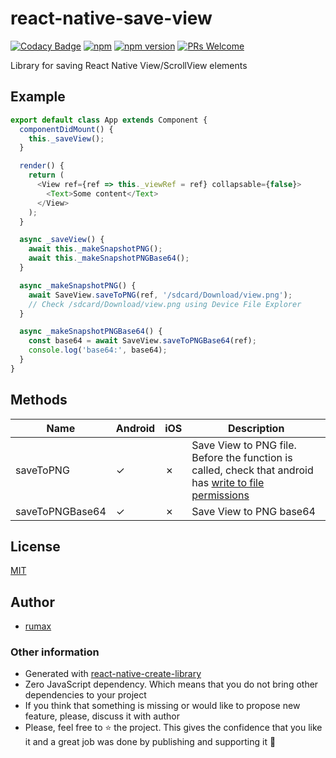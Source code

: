 
# react-native-save-view

[![Codacy Badge](https://api.codacy.com/project/badge/Grade/87b93c7986514ee2829370b17423a6e2)](https://www.codacy.com/app/rumax/react-native-SaveView?utm_source=github.com&amp;utm_medium=referral&amp;utm_content=rumax/react-native-SaveView&amp;utm_campaign=Badge_Grade)
[![npm](https://img.shields.io/npm/l/express.svg)](https://github.com/rumax/react-native-SaveView)
[![npm version](https://badge.fury.io/js/react-native-save-view.svg)](https://badge.fury.io/js/react-native-save-view)
[![PRs Welcome](https://img.shields.io/badge/PRs-welcome-brightgreen.svg?style=flat-square)](http://makeapullrequest.com)

Library for saving React Native View/ScrollView elements

## Example

```js
export default class App extends Component {
  componentDidMount() {
    this._saveView();
  }

  render() {
    return (
      <View ref={ref => this._viewRef = ref} collapsable={false}>
        <Text>Some content</Text>
      </View>
    );
  }

  async _saveView() {
    await this._makeSnapshotPNG();
    await this._makeSnapshotPNGBase64();
  }

  async _makeSnapshotPNG() {
    await SaveView.saveToPNG(ref, '/sdcard/Download/view.png');
    // Check /sdcard/Download/view.png using Device File Explorer
  }

  async _makeSnapshotPNGBase64() {
    const base64 = await SaveView.saveToPNGBase64(ref);
    console.log('base64:', base64);
  }
}
```

## Methods
Name|Android|iOS|Description|
----|-------|---|-----------|
saveToPNG|✓|✗|Save View to PNG file. Before the function is called, check that android has [write to file permissions](https://developer.android.com/training/data-storage/files)|
saveToPNGBase64|✓|✗|Save View to PNG base64|

## License

[MIT](https://opensource.org/licenses/MIT)

## Author

- [rumax](https://github.com/rumax)

### Other information

- Generated with [react-native-create-library](https://github.com/frostney/react-native-create-library)
- Zero JavaScript dependency. Which means that you do not bring other dependencies to your project
- If you think that something is missing or would like to propose new feature, please, discuss it with author
- Please, feel free to ⭐️ the project. This gives the confidence that you like it and a great job was done by publishing and supporting it 🤩
